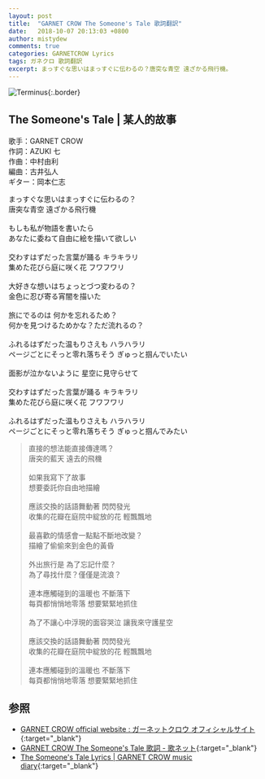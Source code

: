 ```yaml
---
layout: post
title:  "GARNET CROW The Someone's Tale 歌詞翻訳"
date:   2018-10-07 20:13:03 +0800
author: mistydew
comments: true
categories: GARNETCROW Lyrics
tags: ガネクロ 歌詞翻訳
excerpt: まっすぐな思いはまっすぐに伝わるの？唐突な青空 遠ざかる飛行機。
---
```

![Terminus](https://raw.githubusercontent.com/mistydew/gc2/master/cover/album/AL10_Terminus.jpg){:.border}

## The Someone's Tale | 某人的故事

歌手：GARNET CROW<br>
作詞：AZUKI 七<br>
作曲：中村由利<br>
編曲：古井弘人<br>
ギター：岡本仁志

<div class="lyric-original">
<p>
まっすぐな思いはまっすぐに伝わるの？<br>
唐突な青空 遠ざかる飛行機<br>
<br>
もしも私が物語を書いたら<br>
あなたに委ねて自由に絵を描いて欲しい<br>
<br>
交わすはずだった言葉が踊る キラキラリ<br>
集めた花びら庭に咲く花 フワフワリ<br>
<br>
大好きな想いはちょっとづつ変わるの？<br>
金色に忍び寄る宵闇を描いた<br>
<br>
旅にでるのは 何かを忘れるため？<br>
何かを見つけるためかな？ただ流れるの？<br>
<br>
ふれるはずだった温もりさえも ハラハラリ<br>
ページごとにそっと零れ落ちそう ぎゅっと掴んでいたい<br>
<br>
面影が泣かないように 星空に見守らせて<br>
<br>
交わすはずだった言葉が踊る キラキラリ<br>
集めた花びら庭に咲く花 フワフワリ<br>
<br>
ふれるはずだった温もりさえも ハラハラリ<br>
ページごとにそっと零れ落ちそう ぎゅっと掴んでみたい
</p>
</div>

<div class="lyric-translation">
<blockquote>
直接的想法能直接傳達嗎？<br>
唐突的藍天 遠去的飛機<br>
<br>
如果我寫下了故事<br>
想要委託你自由地描繪<br>
<br>
應該交換的話語舞動著 閃閃發光<br>
收集的花瓣在庭院中綻放的花 輕飄飄地<br>
<br>
最喜歡的情感會一點點不斷地改變？<br>
描繪了偷偷來到金色的黃昏<br>
<br>
外出旅行是 為了忘記什麼？<br>
為了尋找什麼？僅僅是流浪？<br>
<br>
連本應觸碰到的溫暖也 不斷落下<br>
每頁都悄悄地零落 想要緊緊地抓住<br>
<br>
為了不讓心中浮現的面容哭泣 讓我來守護星空<br>
<br>
應該交換的話語舞動著 閃閃發光<br>
收集的花瓣在庭院中綻放的花 輕飄飄地<br>
<br>
連本應觸碰到的溫暖也 不斷落下<br>
每頁都悄悄地零落 想要緊緊地抓住
</blockquote>
</div>

## 参照

* [GARNET CROW official website : ガーネットクロウ オフィシャルサイト](http://www.garnetcrow.com){:target="_blank"}
* [GARNET CROW The Someone's Tale 歌詞 - 歌ネット](https://www.uta-net.com/song/143806){:target="_blank"}
* [The Someone's Tale Lyrics \| GARNET CROW music diary](https://mistydew.github.io/gc/lyrics/original/The%20Someone's%20Tale.html){:target="_blank"}
